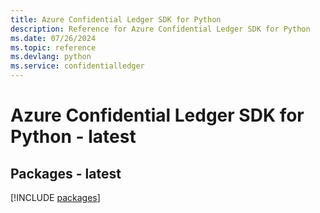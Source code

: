 ```yaml
---
title: Azure Confidential Ledger SDK for Python
description: Reference for Azure Confidential Ledger SDK for Python
ms.date: 07/26/2024
ms.topic: reference
ms.devlang: python
ms.service: confidentialledger
---
```

# Azure Confidential Ledger SDK for Python - latest
## Packages - latest
[!INCLUDE [packages](confidential-ledger-index.md)]